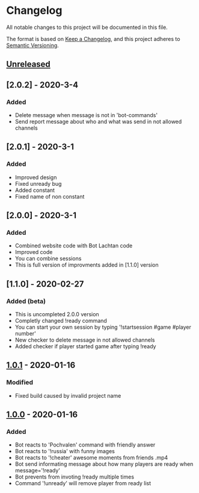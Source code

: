 # Changelog
All notable changes to this project will be documented in this file.

The format is based on [Keep a Changelog](https://keepachangelog.com/en/1.0.0/),
and this project adheres to [Semantic Versioning](https://semver.org/spec/v2.0.0.html).

## [Unreleased]

## [2.0.2] - 2020-3-4
### Added
- Delete message when message is not in 'bot-commands'
- Send report message about who and what was send in not allowed channels

## [2.0.1] - 2020-3-1
### Added
- Improved design
- Fixed unready bug
- Added constant 
- Fixed name of non constant

## [2.0.0] - 2020-3-1
### Added
- Combined website code with Bot Lachtan code
- Improved code
- You can combine sessions
- This is full version of improvments added in [1.1.0] version

## [1.1.0] - 2020-02-27
### Added (beta)
- This is uncompleted 2.0.0 version
- Completly changed !ready command
- You can start your own session by typing '!startsession #game #player number'
- New checker to delete message in not allowed channels
- Added checker if player started game after typing !ready

## [1.0.1] - 2020-01-16
### Modified
- Fixed build caused by invalid project name

## [1.0.0] - 2020-01-16
### Added
- Bot reacts to 'Pochvalen' command with friendly answer
- Bot reacts to '!russia' with funny images
- Bot reacts to '!cheater' awesome moments from friends .mp4
- Bot send informating message about how many players are ready when message='!ready'
- Bot prevents from invoting !ready multiple times
- Command '!unready' will remove player from ready list

[Unreleased]: https://github.com/chalankolachtanovity/Bot_ready/tree/master
[1.0.0]: https://github.com/chalankolachtanovity/Bot_ready/tree/v1.0.0
[1.0.1]: https://github.com/chalankolachtanovity/Bot_ready/tree/v1.0.1